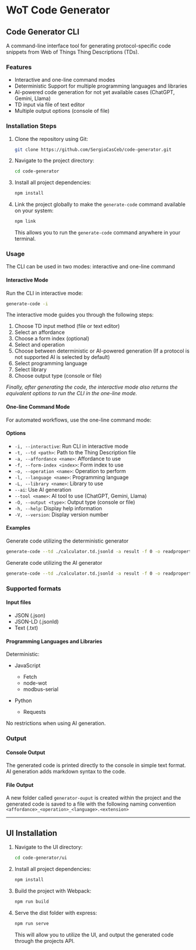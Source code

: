 # WoT Code Generator

## Code Generator CLI

A command-line interface tool for generating protocol-specific code snippets from Web of Things Thing Descriptions (TDs).

### Features

- Interactive and one-line command modes
- Deterministic Support for multiple programming languages and libraries
- AI-powered code generation for not yet available cases (ChatGPT, Gemini, Llama)
- TD input via file of text editor
- Multiple output options (console of file)

### Installation Steps

1. Clone the repository using Git:

    ```bash
    git clone https://github.com/SergioCasCeb/code-generator.git
    ```

2. Navigate to the project directory:

    ```bash
    cd code-generator
    ```

3. Install all project dependencies:

    ```bash
    npm install
    ```

4. Link the project globally to make the `generate-code` command available on your system:

    ```bash
    npm link
    ```

    This allows you to run the `generate-code` command anywhere in your terminal.

### Usage

The CLI can be used in two modes: interactive and one-line command

#### Interactive Mode

Run the CLI in interactive mode:

```bash
generate-code -i
```

The interactive mode guides you through the following steps:

1. Choose TD input method (file or text editor)
2. Select an affordance
3. Choose a form index (optional)
4. Select and operation
5. Choose between deterministic or AI-powered generation (If a protocol is not supported AI is selected by default)
6. Select programming language
7. Select library
8. Choose output type (console or file)

*Finally, after generating the code, the interactive mode also returns the equivalent options to run the CLI in the one-line mode.*

#### One-line Command Mode

For automated workflows, use the one-line command mode:

#### Options

- `-i, --interactive`: Run CLI in interactive mode
- `-t, --td <path>`: Path to the Thing Description file
- `-a, --affordance <name>`: Affordance to use
- `-f, --form-index <index>`: Form index to use
- `-o, --operation <name>`: Operation to perform
- `-l, --language <name>`: Programming language
- `-L, --library <name>`: Library to use
- `--ai`: Use AI generation
- `--tool <name>`: AI tool to use (ChatGPT, Gemini, Llama)
- `-O, --output <type>`: Output type (console or file)
- `-h, --help`: Display help information
- `-V, --version`: Display version number

#### Examples

Generate code utilizing the deterministic generator

```bash
generate-code --td ./calculator.td.jsonld -a result -f 0 -o readproperty -l javascript -L node-wot -O console
```

Generate code utilizing the AI generator

```bash
generate-code --td ./calculator.td.jsonld -a result -f 0 -o readproperty -l javascript -L axios --ai --tool chatgpt -O console
```

### Supported formats

#### Input files

- JSON (.json)
- JSON-LD (.jsonld)
- Text (.txt)

#### Programming Languages and Libraries

Deterministic:

- JavaScript
    - Fetch
    - node-wot
    - modbus-serial

- Python
    - Requests

No restrictions when using AI generation.

### Output

#### Console Output

The generated code is printed directly to the console in simple text format. AI generation adds markdown syntax to the code.

#### File Output

A new folder called `generator-ouput` is created within the project and the generated code is saved to a file with the following naming convention `<affordance>_<operation>_<language>.<extension>`

---

## UI Installation

1. Navigate to the UI directory:

    ```bash
    cd code-generator/ui
    ```

2. Install all project dependencies:

    ```bash
    npm install
    ```

3. Build the project with Webpack:

    ```bash
    npm run build
    ```

4. Serve the dist folder with express:

    ```bash
    npm run serve
    ```

    This will allow you to utilize the UI, and output the generated code through the projects API.
